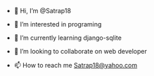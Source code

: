 - 👋 Hi, I’m @Satrap18

- 👀 I’m interested in programing

- 🌱 I’m currently learning django-sqlite

- 💞️ I’m looking to collaborate on web developer

- 📫 How to reach me Satrap18@yahoo.com